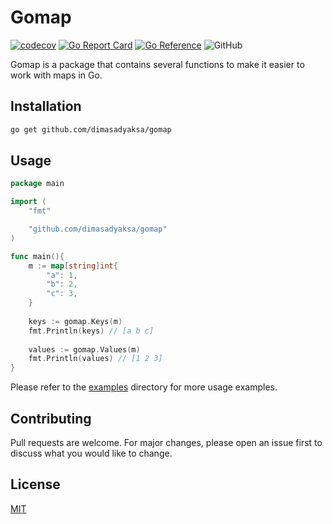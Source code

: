 # Gomap

[![codecov](https://codecov.io/gh/dimasadyaksa/gomap/branch/main/graph/badge.svg?token=TNDBN2DH6G)](https://codecov.io/gh/dimasadyaksa/gomap)
[![Go Report Card](https://goreportcard.com/badge/github.com/dimasadyaksa/gomap)](https://goreportcard.com/report/github.com/dimasadyaksa/gomap)
[![Go Reference](https://pkg.go.dev/badge/github.com/dimasadyaksa/gomap.svg)](https://pkg.go.dev/github.com/dimasadyaksa/gomap)
![GitHub](https://img.shields.io/github/license/dimasadyaksa/gomap)

Gomap is a package that contains several functions to make it easier to work with maps in Go.

## Installation

```bash
go get github.com/dimasadyaksa/gomap
```

## Usage

```go
package main

import (
    "fmt"

    "github.com/dimasadyaksa/gomap"
)

func main(){
    m := map[string]int{
        "a": 1,
        "b": 2,
        "c": 3,
    }
    
    keys := gomap.Keys(m)
    fmt.Println(keys) // [a b c]
    
    values := gomap.Values(m)
    fmt.Println(values) // [1 2 3]
}
```
Please refer to the [examples](https://github.com/dimasadyaksa/gomap/tree/main/examples) directory for more usage examples.

## Contributing
Pull requests are welcome. For major changes, please open an issue first to discuss what you would like to change.


## License
[MIT](https://choosealicense.com/licenses/mit/)

